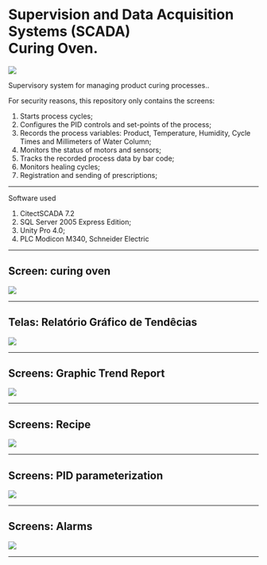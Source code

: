 # Supervision and Data Acquisition Systems (SCADA) <br /> Curing Oven.  
![](https://github.com/iberematias/Citect-Estufa/blob/master/src/img/logo.png)

Supervisory system for managing product curing processes..


For security reasons, this repository only contains the screens:
 1. Starts process cycles;
 2. Configures the PID controls and set-points of the process;
 3. Records the process variables: Product, Temperature, Humidity, Cycle Times and Millimeters of Water Column;
 4. Monitors the status of motors and sensors;
 5. Tracks the recorded process data by bar code;
 6. Monitors healing cycles;
 7. Registration and sending of prescriptions;
 
*******
Software used    
 1. CitectSCADA 7.2
 2. SQL Server 2005 Express Edition; 
 3. Unity Pro 4.0;
 4. PLC Modicon M340, Schneider Electric
 
*******

<div id='tela1'/>  

## Screen: curing oven  

![](https://github.com/iberematias/Citect-Estufa/blob/master/src/img/1-estufa.png)

*******

<div id='tela2'/>  

## Telas: Relatório Gráfico de Tendêcias   

![](https://github.com/iberematias/Citect-Estufa/blob/master/src/img/2-report.png)

*******

<div id='tela3'/>  

## Screens: Graphic Trend Report   

![](https://github.com/iberematias/Citect-Estufa/blob/master/src/img/3-cicle.png)

*******

<div id='tela4'/>  

## Screens: Recipe    

![](https://github.com/iberematias/Citect-Estufa/blob/master/src/img/4-recipes.png)

*******

<div id='tela5'/>  

## Screens: PID parameterization   

![](https://github.com/iberematias/Citect-Estufa/blob/master/src/img/5-pid.png)

*******

<div id='tela6'/>  

## Screens: Alarms   

![](https://github.com/iberematias/Citect-Estufa/blob/master/src/img/6-alarms.png)

*******
